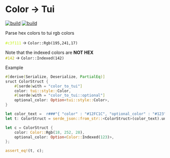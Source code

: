 # Color -> Tui

[![build](https://img.shields.io/drone/build/uttarayan/color-to-tui?server=https%3A%2F%2Fdrone.uttarayan.me)][color-to-tui]
[![build](https://github.com/uttarayan21/color-to-tui/actions/workflows/build.yaml/badge.svg)][mirror]  


Parse hex colors to tui rgb colors  

<span style="color: #c3f111">`#c3f111`</span> -> `Color::Rgb(195,241,17)`

Note that the indexed colors are **NOT HEX**  
<span style="color: #afaf00">`#142`</span> -> `Color::Indexed(142)`  

Example

```rust
#[derive(Serialize, Deserialize, PartialEq)]
sruct ColorStruct {
    #[serde(with = "color_to_tui"]
    color: tui::style::Color,
    #[serde(with = "color_to_tui::optional"]
    optional_color: Option<tui::style::Color>,
}

let color_text =  r###"{ "color" : "#12FC1C", "optional_color" : "#123" }"###
let t: ColorStruct = serde_json::from_str::<ColorStruct>(color_text).unwrap();

let c = ColorStruct {
    color: Color::Rgb(18, 252, 28),
    optional_color: Option<Color::Indexed(123)>,
};

assert_eq!(t, c);

```


[color-to-tui]: https://git.uttarayan.me/uttarayan/color-to-tui
[mirror]: https://github.com/uttarayan21/color-to-tui
